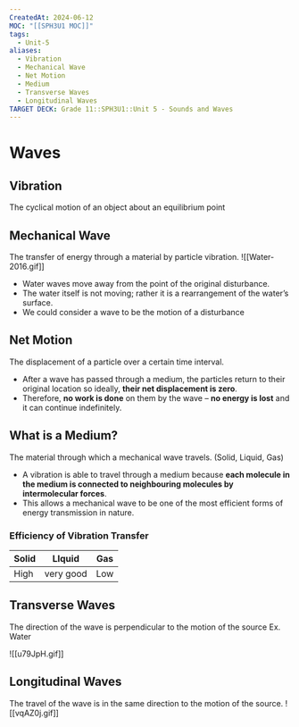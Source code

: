 ```yaml
---
CreatedAt: 2024-06-12
MOC: "[[SPH3U1 MOC]]"
tags:
  - Unit-5
aliases:
  - Vibration
  - Mechanical Wave
  - Net Motion
  - Medium
  - Transverse Waves
  - Longitudinal Waves
TARGET DECK: Grade 11::SPH3U1::Unit 5 - Sounds and Waves
---
```


# Waves

## Vibration
The cyclical motion of an object about an equilibrium point
<!--ID: 1718216451476-->


## Mechanical Wave
The transfer of energy through a material by particle vibration.
![[Water-2016.gif]]
- Water waves move away from the point of the original disturbance.
- The water itself is not moving; rather it is a rearrangement of the water’s surface.
- We could consider a wave to be the motion of a disturbance
<!--ID: 1718216451479-->


## Net Motion
The displacement of a particle over a certain time interval.
- After a wave has passed through a medium, the particles return to their original location so ideally, **their net displacement is zero**.
- Therefore, **no work is done** on them by the wave – **no energy is lost** and it can continue indefinitely.
<!--ID: 1718216451482-->


## What is a Medium?
The material through which a mechanical wave travels. (Solid, Liquid, Gas)
- A vibration is able to travel through a medium because **each molecule in the medium is connected to neighbouring molecules by intermolecular forces**.
- This allows a mechanical wave to be one of the most efficient forms of energy transmission in nature.
<!--ID: 1718216451484-->



### Efficiency of Vibration Transfer

| Solid | LIquid    | Gas |
| ----- | --------- | --- |
| High  | very good | Low |

## Transverse Waves
The direction of the wave is perpendicular to the motion of the source
Ex. Water
<!--ID: 1718216451486-->


![[u79JpH.gif]]

## Longitudinal Waves
The travel of the wave is in the same direction to the motion of the source.
![[vqAZ0j.gif]]
<!--ID: 1718216451489-->
